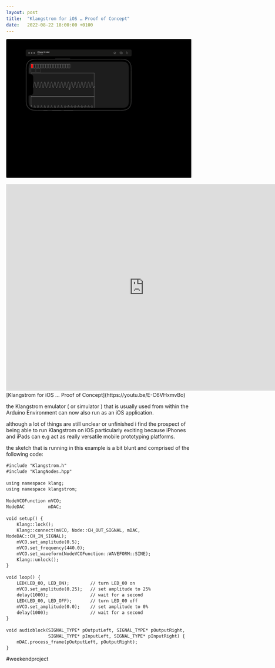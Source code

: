 ```yaml
---
layout: post
title:  "Klangstrom for iOS … Proof of Concept"
date:   2022-08-22 18:00:00 +0100
---
```


![klangstrom_for_iOS](/assets/2022-08-23-klangstrom_for_iOS.png)   

<div class="video-container">
<iframe width="750" height="562" src="https://www.youtube.com/embed/E-C6VHxmvBo" title="YouTube video player" frameborder="0" allow="accelerometer; autoplay; clipboard-write; encrypted-media; gyroscope; picture-in-picture" allowfullscreen></iframe>
</div>
[Klangstrom for iOS … Proof of Concept](https://youtu.be/E-C6VHxmvBo)

the Klangstrom emulator ( or simulator ) that is usually used from within the Arduino Environment can now also run as an iOS application.

although a lot of things are still unclear or unfinished i find the prospect of being able to run Klangstrom on iOS particularly exciting because iPhones and iPads can e.g act as really versatile mobile prototyping platforms.

the sketch that is running in this example is a bit blunt and comprised of the following code:

```
#include "Klangstrom.h"
#include "KlangNodes.hpp"

using namespace klang;
using namespace klangstrom;

NodeVCOFunction mVCO;
NodeDAC         mDAC;

void setup() {
    Klang::lock();
    Klang::connect(mVCO, Node::CH_OUT_SIGNAL, mDAC, NodeDAC::CH_IN_SIGNAL);
    mVCO.set_amplitude(0.5);
    mVCO.set_frequency(440.0);
    mVCO.set_waveform(NodeVCOFunction::WAVEFORM::SINE);
    Klang::unlock();
}

void loop() {
    LED(LED_00, LED_ON);        // turn LED_00 on 
    mVCO.set_amplitude(0.25);   // set amplitude to 25%
    delay(1000);                // wait for a second
    LED(LED_00, LED_OFF);       // turn LED_00 off 
    mVCO.set_amplitude(0.0);    // set amplitude to 0%
    delay(1000);                // wait for a second
}

void audioblock(SIGNAL_TYPE* pOutputLeft, SIGNAL_TYPE* pOutputRight, 
                SIGNAL_TYPE* pInputLeft, SIGNAL_TYPE* pInputRight) {
    mDAC.process_frame(pOutputLeft, pOutputRight);
}
```

 #weekendproject 
